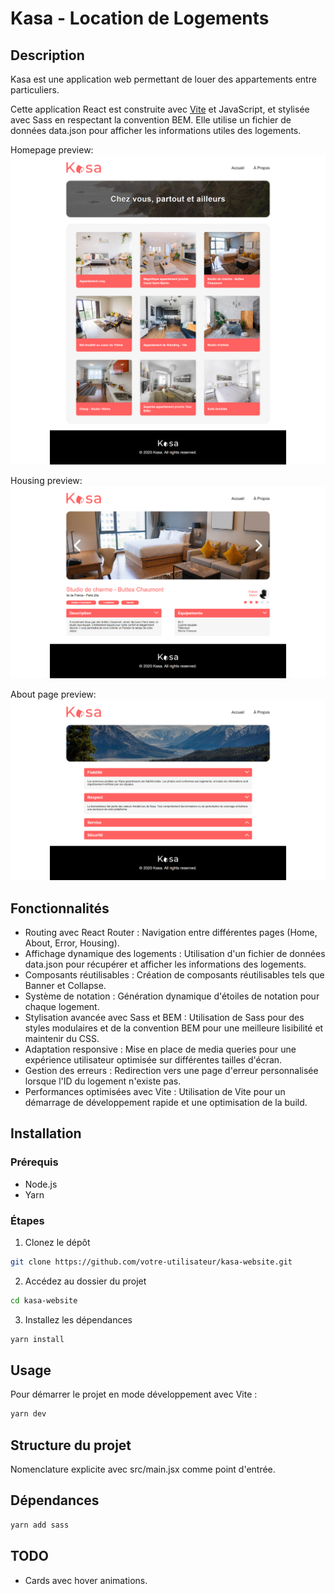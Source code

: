 # Kasa - Location de Logements

## Description

Kasa est une application web permettant de louer des appartements entre particuliers.

Cette application React est construite avec [Vite](https://vitejs.dev/) et JavaScript, et stylisée avec Sass en respectant la convention BEM. Elle utilise un fichier de données data.json pour afficher les informations utiles des logements.

Homepage preview:
![alt text](public/homepagePreview.png)

Housing preview:
![alt text](public/housingPreview.png)

About page preview:
![alt text](public/aboutPagePreview.png)

## Fonctionnalités

- Routing avec React Router : Navigation entre différentes pages (Home, About, Error, Housing).
- Affichage dynamique des logements : Utilisation d'un fichier de données data.json pour récupérer et afficher les informations des logements.
- Composants réutilisables : Création de composants réutilisables tels que Banner et Collapse.
- Système de notation : Génération dynamique d'étoiles de notation pour chaque logement.
- Stylisation avancée avec Sass et BEM : Utilisation de Sass pour des styles modulaires et de la convention BEM pour une meilleure lisibilité et maintenir du CSS.
- Adaptation responsive : Mise en place de media queries pour une expérience utilisateur optimisée sur différentes tailles d'écran.
- Gestion des erreurs : Redirection vers une page d'erreur personnalisée lorsque l'ID du logement n'existe pas.
- Performances optimisées avec Vite : Utilisation de Vite pour un démarrage de développement rapide et une optimisation de la build.

## Installation

### Prérequis

- Node.js
- Yarn

### Étapes

1. Clonez le dépôt

```bash
git clone https://github.com/votre-utilisateur/kasa-website.git
```

2. Accédez au dossier du projet

```bash
cd kasa-website
```

3. Installez les dépendances

```bash
yarn install
```

## Usage

Pour démarrer le projet en mode développement avec Vite :

```bash
yarn dev
```

## Structure du projet

Nomenclature explicite avec src/main.jsx comme point d'entrée.

## Dépendances

```bash
yarn add sass
```

## TODO

- Cards avec hover animations.
